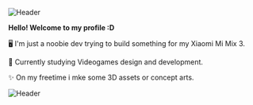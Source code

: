 ![Header](https://github.com/Jopii/profile/blob/main/BANNER.png "Header")


 **Hello! Welcome to my profile :D**

🖥️ I'm just a noobie dev trying to build something for my Xiaomi Mi Mix 3.

🏹 Currently studying Videogames design and development.

✨ On my freetime i mke some 3D assets or concept arts.


![Header](https://github.com/Jopii/profile/blob/main/BANNER2.png "Header")
